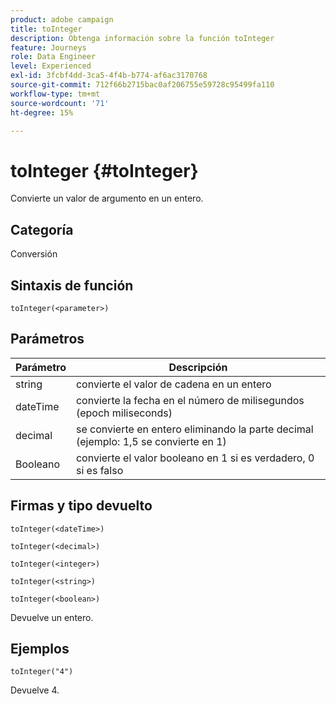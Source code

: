 ```yaml
---
product: adobe campaign
title: toInteger
description: Obtenga información sobre la función toInteger
feature: Journeys
role: Data Engineer
level: Experienced
exl-id: 3fcbf4dd-3ca5-4f4b-b774-af6ac3170768
source-git-commit: 712f66b2715bac0af206755e59728c95499fa110
workflow-type: tm+mt
source-wordcount: '71'
ht-degree: 15%

---
```


# toInteger {#toInteger}

Convierte un valor de argumento en un entero.

## Categoría

Conversión

## Sintaxis de función

`toInteger(<parameter>)`

## Parámetros

| Parámetro | Descripción |
|--- |--- |
| string | convierte el valor de cadena en un entero |
| dateTime | convierte la fecha en el número de milisegundos (epoch miliseconds) |
| decimal | se convierte en entero eliminando la parte decimal (ejemplo: 1,5 se convierte en 1) |
| Booleano | convierte el valor booleano en 1 si es verdadero, 0 si es falso |

## Firmas y tipo devuelto

`toInteger(<dateTime>)`

`toInteger(<decimal>)`

`toInteger(<integer>)`

`toInteger(<string>)`

`toInteger(<boolean>)`

Devuelve un entero.

## Ejemplos

`toInteger("4")`

Devuelve 4.
